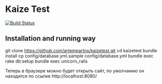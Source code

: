 # Kaize Test
[![Build
Status](https://secure.travis-ci.org/artempartos/kaizetest.png)](http://travis-ci.org/artempartos/kaizetest)

## Installation and running way
  git clone https://github.com/artempartos/kaizetest.git
  cd kaizetest
  bundle install
  cp config/database.yml.sample config/database.yml
  bundle exec rake db:setup
  bundle exec unicorn_rails

  Теперь в браузере можно будет открыть сайт, по умолчанию он находится
по ссылке http://localhost:8080/
